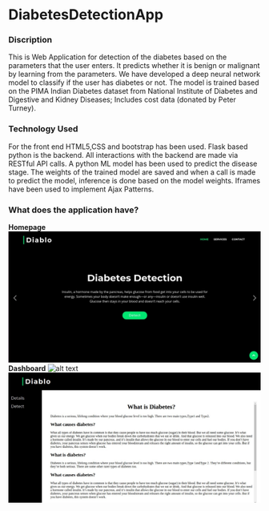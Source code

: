 # DiabetesDetectionApp
### Discription
This is Web Application for detection of the diabetes based on the parameters that the user enters. It predicts whether it is benign or malignant by learning from the parameters. We have developed a deep neural network model to classify if the user has diabetes or not. The model is trained based on the PIMA Indian Diabetes dataset from  National Institute of Diabetes and Digestive and Kidney Diseases; Includes cost data (donated by Peter Turney). 
### Technology Used
For the front end HTML5,CSS and bootstrap has been used. Flask based python is the backend. All interactions with the backend are made via RESTful API calls. A python ML model has been used to predict the disease stage. The weights of the trained model are saved and when a call is made to predict the model, inference is done based on the model weights. Iframes have been used to implement Ajax Patterns. 
### What does the application have?
**Homepage**
![alt text](https://github.com/shreyavshetty/DiabetesDetectionApp/blob/master/homepage.jpg "homepage")
**Dashboard**
![alt text](https://github.com/shreyavshetty/DiabetesDetectionApp/blob/master/forms.jpg "form")
![alt text](https://github.com/shreyavshetty/DiabetesDetectionApp/blob/master/details.jpg "details")


